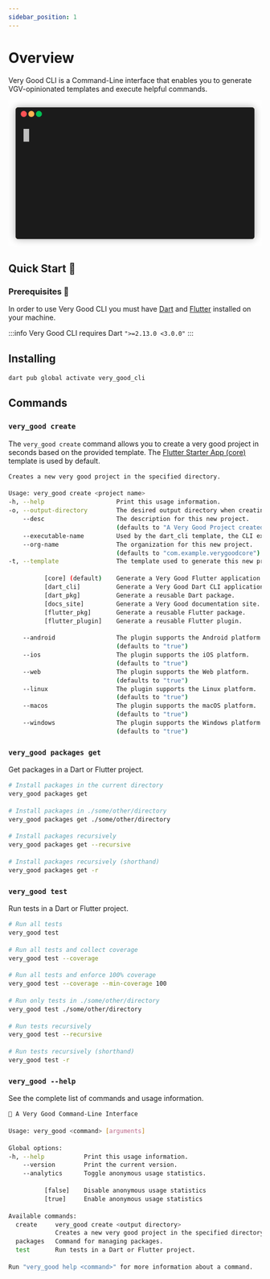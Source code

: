 ```yaml
---
sidebar_position: 1
---
```


# Overview

Very Good CLI is a Command-Line interface that enables you to generate VGV-opinionated templates and execute helpful commands.

![Very Good CLI][very_good_cli]

## Quick Start 🚀

### Prerequisites 📝

In order to use Very Good CLI you must have [Dart][dart_sdk] and [Flutter][flutter_sdk] installed on your machine.

:::info
Very Good CLI requires Dart `">=2.13.0 <3.0.0"`
:::

## Installing

```sh
dart pub global activate very_good_cli
```

## Commands

### `very_good create`

The `very_good create` command allows you to create a very good project in seconds based on the provided template. The [Flutter Starter App (core)][very_good_core_link] template is used by default.

```sh
Creates a new very good project in the specified directory.

Usage: very_good create <project name>
-h, --help                    Print this usage information.
-o, --output-directory        The desired output directory when creating a new project.
    --desc                    The description for this new project.
                              (defaults to "A Very Good Project created by Very Good CLI.")
    --executable-name         Used by the dart_cli template, the CLI executable name (defaults to the project name)
    --org-name                The organization for this new project.
                              (defaults to "com.example.verygoodcore")
-t, --template                The template used to generate this new project.

          [core] (default)    Generate a Very Good Flutter application.
          [dart_cli]          Generate a Very Good Dart CLI application.
          [dart_pkg]          Generate a reusable Dart package.
          [docs_site]         Generate a Very Good documentation site.
          [flutter_pkg]       Generate a reusable Flutter package.
          [flutter_plugin]    Generate a reusable Flutter plugin.

    --android                 The plugin supports the Android platform.
                              (defaults to "true")
    --ios                     The plugin supports the iOS platform.
                              (defaults to "true")
    --web                     The plugin supports the Web platform.
                              (defaults to "true")
    --linux                   The plugin supports the Linux platform.
                              (defaults to "true")
    --macos                   The plugin supports the macOS platform.
                              (defaults to "true")
    --windows                 The plugin supports the Windows platform.
                              (defaults to "true")
```

### `very_good packages get`

Get packages in a Dart or Flutter project.

```sh
# Install packages in the current directory
very_good packages get

# Install packages in ./some/other/directory
very_good packages get ./some/other/directory

# Install packages recursively
very_good packages get --recursive

# Install packages recursively (shorthand)
very_good packages get -r
```

### `very_good test`

Run tests in a Dart or Flutter project.

```sh
# Run all tests
very_good test

# Run all tests and collect coverage
very_good test --coverage

# Run all tests and enforce 100% coverage
very_good test --coverage --min-coverage 100

# Run only tests in ./some/other/directory
very_good test ./some/other/directory

# Run tests recursively
very_good test --recursive

# Run tests recursively (shorthand)
very_good test -r
```

### `very_good --help`

See the complete list of commands and usage information.

```sh
🦄 A Very Good Command-Line Interface

Usage: very_good <command> [arguments]

Global options:
-h, --help           Print this usage information.
    --version        Print the current version.
    --analytics      Toggle anonymous usage statistics.

          [false]    Disable anonymous usage statistics
          [true]     Enable anonymous usage statistics

Available commands:
  create     very_good create <output directory>
             Creates a new very good project in the specified directory.
  packages   Command for managing packages.
  test       Run tests in a Dart or Flutter project.

Run "very_good help <command>" for more information about a command.
```

[dart_sdk]: https://dart.dev/get-dart
[flutter_sdk]: https://docs.flutter.dev/get-started/install
[very_good_core_link]: /docs/templates/core
[very_good_cli]: https://raw.githubusercontent.com/VeryGoodOpenSource/very_good_cli/main/doc/assets/very_good_create.gif
